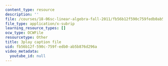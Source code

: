 ```yaml
---
content_type: resource
description: ''
file: /courses/18-06sc-linear-algebra-fall-2011/fb56b12f590c759fedb0ab5b876d296a_wuyAeWE3iIM.srt
file_type: application/x-subrip
learning_resource_types: []
ocw_type: OCWFile
resourcetype: Other
title: 3play caption file
uid: fb56b12f-590c-759f-edb0-ab5b876d296a
video_metadata:
  youtube_id: null
---
```

